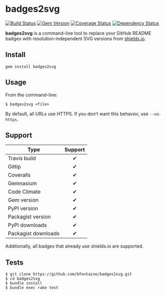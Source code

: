 # badges2svg

[![Build Status](https://img.shields.io/travis/bfontaine/badges2svg.svg)](https://travis-ci.org/bfontaine/badges2svg)
[![Gem Version](https://img.shields.io/gem/v/badges2svg.svg)](http://badge.fury.io/rb/badges2svg)
[![Coverage Status](https://img.shields.io/coveralls/bfontaine/badges2svg.svg)](https://coveralls.io/r/bfontaine/badges2svg)
[![Dependency Status](https://img.shields.io/gemnasium/bfontaine/badges2svg.svg)](https://gemnasium.com/bfontaine/badges2svg)

**badges2svg** is a command-line tool to replace your GitHub README badges with
resolution-independent SVG versions from [shields.io][].

[shields.io]: http://shields.io/

## Install

```
gem install badges2svg
```

## Usage

From the command-line:

```
$ badges2svg <file>
```

By default, all URLs use HTTPS. If you don’t want this behavior, use
`--no-https`.

<!--
## Example

```
$ badges2svg README.md
```

TODO show 'cat README' before and after -->

## Support

| Type                | Support   |
|---------------------|:---------:|
| Travis build        | ✔         |
| Gittip              | ✔         |
| Coveralls           | ✔         |
| Gemnasium           | ✔         |
| Code Climate        | ✔         |
| Gem version         | ✔         |
| PyPI version        | ✔         |
| Packagist version   | ✔         |
| PyPI downloads      | ✔         |
| Packagist downloads | ✔         |

Additionally, all badges that already use shields.io are supported.

## Tests

```
$ git clone https://github.com/bfontaine/badges2svg.git
$ cd badges2svg
$ bundle install
$ bundle exec rake test
```


